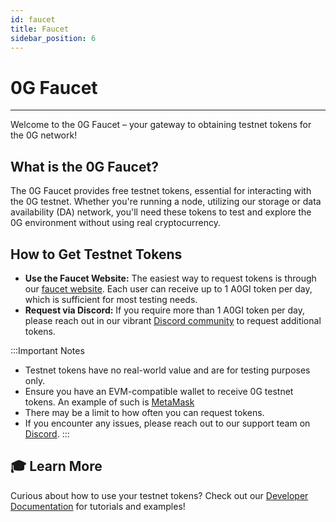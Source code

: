 ```yaml
---
id: faucet
title: Faucet
sidebar_position: 6
---
```


# 0G Faucet
---

Welcome to the 0G Faucet – your gateway to obtaining testnet tokens for the 0G network!

## What is the 0G Faucet?

The 0G Faucet provides free testnet tokens, essential for interacting with the 0G testnet. Whether you're running a node, utilizing our storage or data availability (DA) network, you'll need these tokens to test and explore the 0G environment without using real cryptocurrency.

## How to Get Testnet Tokens
- **Use the Faucet Website:** The easiest way to request tokens is through our [faucet website](https://faucet.0g.ai). Each user can receive up to 1 A0GI token per day, which is sufficient for most testing needs.
- **Request via Discord:** If you require more than 1 A0GI token per day, please reach out in our vibrant [Discord community](https://discord.com/invite/0glabs) to request additional tokens.

:::Important Notes
- Testnet tokens have no real-world value and are for testing purposes only.
- Ensure you have an EVM-compatible wallet to receive 0G testnet tokens. An example of such is [MetaMask](https://metamask.io/download/)
- There may be a limit to how often you can request tokens.
- If you encounter any issues, please reach out to our support team on [Discord](https://discord.com/invite/0glabs).
:::

## 🎓 Learn More

Curious about how to use your testnet tokens? Check out our [Developer Documentation](../run-a-node) for tutorials and examples!
